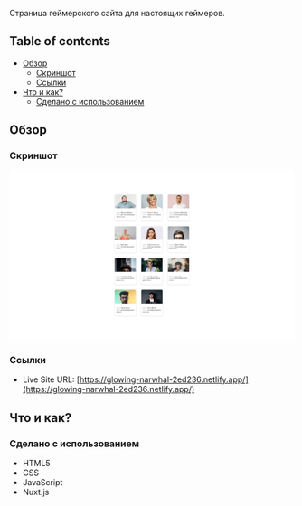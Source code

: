 Страница геймерского сайта для настоящих геймеров.

## Table of contents

- [Обзор](#обзор)
  - [Скриншот](#скриншот)
  - [Ссылки](#ссылки)
- [Что и как?](#что-и-как?)
  - [Сделано с использованием](#сделано-с-использованием)

## Обзор

### Скриншот

![](./screenshot.png)

### Ссылки

- Live Site URL: [https://glowing-narwhal-2ed236.netlify.app/](https://glowing-narwhal-2ed236.netlify.app/)

## Что и как?

### Сделано с использованием

- HTML5
- CSS
- JavaScript
- Nuxt.js
